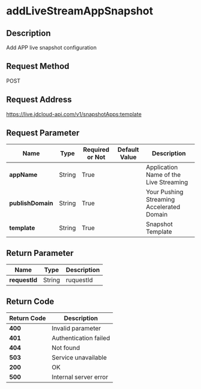 # addLiveStreamAppSnapshot


## Description
Add APP live snapshot configuration

## Request Method
POST

## Request Address
https://live.jdcloud-api.com/v1/snapshotApps:template


## Request Parameter
|Name|Type|Required or Not|Default Value|Description|
|---|---|---|---|---|
|**appName**|String|True| |Application Name of the Live Streaming|
|**publishDomain**|String|True| |Your Pushing Streaming Accelerated Domain|
|**template**|String|True| |Snapshot Template|


## Return Parameter
|Name|Type|Description|
|---|---|---|
|**requestId**|String|ruquestId|


## Return Code
|Return Code|Description|
|---|---|
|**400**|Invalid parameter|
|**401**|Authentication failed|
|**404**|Not found|
|**503**|Service unavailable|
|**200**|OK|
|**500**|Internal server error|
